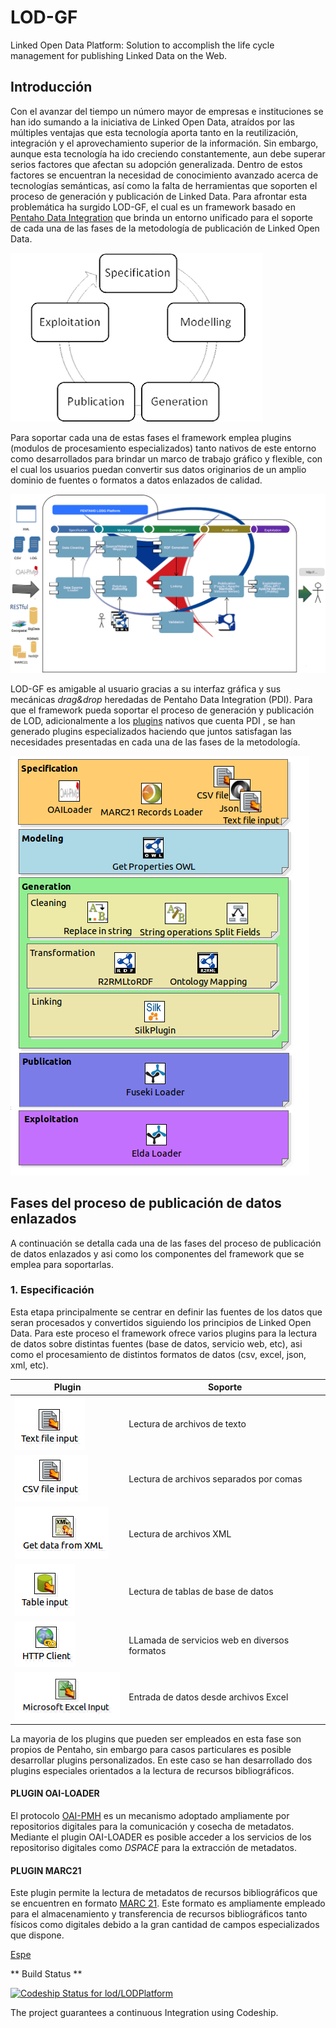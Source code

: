 
# LOD-GF #

Linked Open Data Platform: Solution to accomplish the life cycle management for publishing Linked Data on the Web.

## Introducción ##

Con el avanzar del tiempo un número  mayor de empresas e instituciones se han ido sumando a la iniciativa de Linked Open Data, atraídos  por las múltiples ventajas que esta tecnología aporta tanto en la reutilización, integración  y  el aprovechamiento superior de la información. Sin embargo, aunque esta tecnología ha ido creciendo constantemente, aun debe superar serios factores que afectan su adopción generalizada. Dentro de estos factores se encuentran la necesidad de conocimiento avanzado acerca de tecnologías semánticas, así como la falta de herramientas que soporten el proceso de generación y publicación de Linked Data. Para afrontar esta problemática ha surgido LOD-GF,  el cual es un framework basado en [Pentaho Data Integration](http://community.pentaho.com/projects/data-integration/) que brinda un entorno unificado para el soporte de cada una de las fases de la  metodología de publicación de Linked Open Data.

![ImageLOD](./Images/MLOD.png?style=centerme)



Para soportar cada una de estas fases el framework emplea plugins (modulos de procesamiento especializados) tanto nativos de este entorno  como desarrollados para brindar  un marco de trabajo gráfico y flexible, con el cual los usuarios puedan convertir sus datos originarios de  un amplio dominio de fuentes o  formatos a datos enlazados de calidad.


![ImageARQLOD](./Images/MPLUG.png?style=centerme)
                                                


LOD-GF es  amigable al usuario gracias a su interfaz gráfica y sus mecánicas *drag&drop* heredadas de Pentaho Data Integration (PDI). 
Para que el framework  pueda soportar el proceso de generación y publicación de LOD, adicionalmente a los [plugins](http://wiki.pentaho.com/display/EAI/Pentaho+Data+Integration+Steps)  nativos que cuenta PDI , se han generado  plugins especializados haciendo que juntos satisfagan las necesidades presentadas en cada una de las fases de la metodología. 

 ![ImageFramP](./Images/LODGENERALV.png?style=centerme)
 



## Fases del proceso de publicación de datos enlazados ##

A continuación se detalla cada una de las fases del proceso de publicación de datos enlazados y asi como los componentes del framework que se emplea para soportarlas.

### 1. Especificación ###
Esta etapa principalmente se centrar en definir las fuentes de los datos que seran  procesados y convertidos siguiendo los principios de Linked Open Data. Para este proceso el framework ofrece varios  plugins para la lectura de datos sobre distintas fuentes (base de datos, servicio web, etc), asi como el procesamiento de  distintos formatos  de datos (csv, excel, json, xml, etc). 

| Plugin  | Soporte |
|---------|----------|
|  ![TextInput](./Images/TextInput.PNG?style=centerme)   | Lectura de archivos de texto   |
|  ![CSVInput](./Images/CSVInput.PNG?style=centerme)     | Lectura de archivos separados por comas    |
|  ![CSVInput](./Images/XMLInput.PNG?style=centerme)     | Lectura de archivos XML    |
|  ![CSVInput](./Images/TableInput.PNG?style=centerme)   | Lectura de tablas de base de datos    |
|  ![CSVInput](./Images/HTTPInput.PNG?style=centerme)    | LLamada de servicios web en diversos formatos    |
|  ![CSVInput](./Images/ExcelInput.PNG?style=centerme)  | Entrada de datos desde archivos Excel    |






La mayoria de los plugins que pueden ser empleados en esta fase son propios de Pentaho, sin embargo para casos particulares es posible desarrollar plugins personalizados. En este caso se han desarrollado dos plugins especiales orientados a la lectura de  recursos bibliográficos.

#### PLUGIN OAI-LOADER ####
El protocolo  [OAI-PMH](https://www.openarchives.org/pmh/) es un mecanismo adoptado ampliamente por repositorios digitales para la comunicación y cosecha de metadatos. Mediante el plugin OAI-LOADER es posible acceder a los servicios de los repositoriso digitales como *DSPACE* para la extracción de metadatos.

#### PLUGIN MARC21 ####
Este plugin permite la lectura de metadatos de recursos bibliográficos que se encuentren en  formato [MARC 21](https://www.loc.gov/marc/bibliographic/ecbdspa.html). Este formato es ampliamente empleado para el almacenamiento y transferencia de recursos bibliográficos tanto físicos como digitales debido a la gran cantidad de campos especializados que dispone.

[Espe](./Especificación.md)

** Build Status **

[ ![Codeship Status for lod/LODPlatform](https://codeship.com/projects/f70d1860-b628-0132-afb1-32912015c090/status?branch=master)](https://codeship.com/projects/70968)


The project guarantees a continuous Integration using Codeship.

